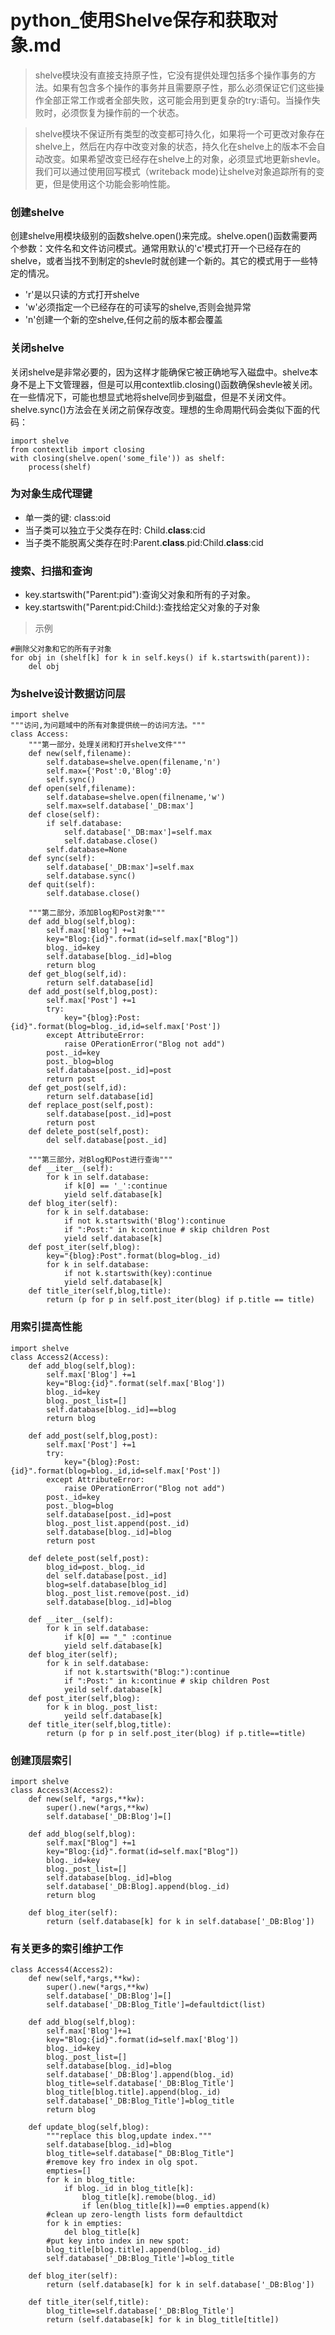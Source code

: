 python_使用Shelve保存和获取对象.md
=====================================
>shelve模块没有直接支持原子性，它没有提供处理包括多个操作事务的方法。如果有包含多个操作的事务并且需要原子性，那么必须保证它们这些操作全部正常工作或者全部失败，这可能会用到更复杂的try:语句。当操作失败时，必须恢复为操作前的一个状态。

>shelve模块不保证所有类型的改变都可持久化，如果将一个可更改对象存在shelve上，然后在内存中改变对象的状态，持久化在shelve上的版本不会自动改变。如果希望改变已经存在shelve上的对象，必须显式地更新shevle。我们可以通过使用回写模式（writeback mode)让shelve对象追踪所有的变更，但是使用这个功能会影响性能。

### 创建shelve 
创建shelve用模块级别的函数shelve.open()来完成。shelve.open()函数需要两个参数：文件名和文件访问模式。通常用默认的'c'模式打开一个已经存在的shelve，或者当找不到制定的shevle时就创建一个新的。其它的模式用于一些特定的情况。
* 'r'是以只读的方式打开shelve
* 'w'必须指定一个已经存在的可读写的shelve,否则会抛异常
* 'n'创建一个新的空shelve,任何之前的版本都会覆盖

### 关闭shelve
关闭shelve是非常必要的，因为这样才能确保它被正确地写入磁盘中。shelve本身不是上下文管理器，但是可以用contextlib.closing()函数确保shevle被关闭。在一些情况下，可能也想显式地将shelve同步到磁盘，但是不关闭文件。shelve.sync()方法会在关闭之前保存改变。理想的生命周期代码会类似下面的代码：

    import shelve
    from contextlib import closing
    with closing(shelve.open('some_file')) as shelf:
        process(shelf)

### 为对象生成代理键
* 单一类的键: class:oid
* 当子类可以独立于父类存在时: Child.__class__:cid
* 当子类不能脱离父类存在时:Parent.__class__.pid:Child.__class__:cid

### 搜索、扫描和查询
* key.startswith("Parent:pid"):查询父对象和所有的子对象。
* key.startswith("Parent:pid:Child:):查找给定父对象的子对象
> 示例

    #删除父对象和它的所有子对象
    for obj in (shelf[k] for k in self.keys() if k.startswith(parent)):
        del obj

### 为shelve设计数据访问层

    import shelve
    """访问,为问题域中的所有对象提供统一的访问方法。"""
    class Access: 
        """第一部分，处理关闭和打开shelve文件"""
        def new(self,filename):
            self.database=shelve.open(filename,'n')
            self.max={'Post':0,'Blog':0}
            self.sync()
        def open(self,filename):
            self.database=shelve.open(filnename,'w')
            self.max=self.database['_DB:max']
        def close(self):
            if self.database:
                self.database['_DB:max']=self.max
                self.database.close()
            self.database=None
        def sync(self):
            self.database['_DB:max']=self.max
            self.database.sync()
        def quit(self):
            self.database.close()

        """第二部分，添加Blog和Post对象"""
        def add_blog(self,blog):
            self.max['Blog'] +=1
            key="Blog:{id}".format(id=self.max["Blog"])
            blog._id=key
            self.database[blog._id]=blog
            return blog
        def get_blog(self,id):
            return self.database[id]
        def add_post(self,blog,post):
            self.max['Post'] +=1
            try:
                key="{blog}:Post:{id}".format(blog=blog._id,id=self.max['Post'])
            except AttributeError:
                raise OPerationError("Blog not add")
            post._id=key
            post._blog=blog
            self.database[post._id]=post
            return post
        def get_post(self,id):
            return self.database[id]
        def replace_post(self,post):
            self.database[post._id]=post
            return post
        def delete_post(self,post):
            del self.database[post._id]

        """第三部分，对Blog和Post进行查询"""
        def __iter__(self):
            for k in self.database:
                if k[0] == '_':continue
                yield self.database[k]
        def blog_iter(self):
            for k in self.database:
                if not k.startswith('Blog'):continue
                if ":Post:" in k:continue # skip children Post
                yield self.database[k]
        def post_iter(self,blog):
            key="{blog}:Post".format(blog=blog._id)
            for k in self.database:
                if not k.startswith(key):continue
                yield self.database[k]
        def title_iter(self,blog,title):
            return (p for p in self.post_iter(blog) if p.title == title)

### 用索引提高性能

    import shelve
    class Access2(Access):
        def add_blog(self,blog):
            self.max['Blog'] +=1
            key="Blog:{id}".format(self.max['Blog'])
            blog._id=key
            blog._post_list=[]
            self.database[blog._id]==blog
            return blog

        def add_post(self,blog,post):
            self.max['Post'] +=1
            try:
                key="{blog}:Post:{id}".format(blog=blog._id,id=self.max['Post'])
            except AttributeError:
                raise OPerationError("Blog not add")
            post._id=key
            post._blog=blog
            self.database[post._id]=post
            blog._post_list.append(post._id)
            self.database[blog._id]=blog
            return post

        def delete_post(self,post):
            blog_id=post._blog._id
            del self.database[post._id]
            blog=self.database[blog_id]
            blog._post_list.remove(post._id)
            self.database[blog._id]=blog

        def __iter__(self):
            for k in self.database:
                if k[0] == "_" :continue
                yield self.database[k]
        def blog_iter(self);
            for k in self.database:
                if not k.startswith("Blog:"):continue
                if ":Post:" in k:continue # skip children Post
                yeild self.database[k]
        def post_iter(self,blog):
            for k in blog._post_list:
                yeild self.database[k]
        def title_iter(self,blog,title):
            return (p for p in self.post_iter(blog) if p.title==title)

### 创建顶层索引
    
    import shelve
    class Access3(Access2):
        def new(self, *args,**kw):
            super().new(*args,**kw)
            self.database['_DB:Blog']=[]
        
        def add_blog(self,blog):
            self.max["Blog"] +=1
            key="Blog:{id}".format(id=self.max["Blog"])
            blog._id=key
            blog._post_list=[]
            self.database[blog._id]=blog
            self.database['_DB:Blog].append(blog._id)
            return blog

        def blog_iter(self):
            return (self.database[k] for k in self.database['_DB:Blog'])

### 有关更多的索引维护工作

    class Access4(Access2):
        def new(self,*args,**kw):
            super().new(*args,**kw)
            self.database['_DB:Blog']=[]
            self.database['_DB:Blog_Title']=defaultdict(list)

        def add_blog(self,blog):
            self.max['Blog']+=1
            key="Blog:{id}".format(id=self.max['Blog'])
            blog._id=key
            blog._post_list=[]
            self.database[blog._id]=blog
            self.database['_DB:Blog'].append(blog._id)
            blog_title=self.database['_DB:Blog_Title']
            blog_title[blog.title].append(blog._id)
            self.database['_DB:Blog_Title']=blog_title
            return blog

        def update_blog(self,blog):
            """replace this blog,update index."""
            self.database[blog._id]=blog
            blog_title=self.database["_DB:Blog_Title"]
            #remove key fro index in olg spot.
            empties=[]
            for k in blog_title:
                if blog._id in blog_title[k]:
                    blog_title[k].remobe(blog._id)
                    if len(blog_title[k])==0 empties.append(k)
            #clean up zero-length lists form defaultdict
            for k in empties:
                del blog_title[k]
            #put key into index in new spot:
            blog_title[blog.title].append(blog._id)
            self.database['_DB:Blog_Title']=blog_title

        def blog_iter(self):
            return (self.database[k] for k in self.database['_DB:Blog'])

        def title_iter(self,title):
            blog_title=self.database['_DB:Blog_Title']
            return (self.database[k] for k in blog_title[title])

